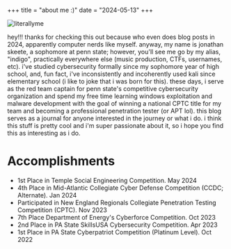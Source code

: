 
+++
title = "about me :)"
date = "2024-05-13"
+++

![literallyme](/about/plzhireme.gif "me begging my interviewer to employ me ")

hey!!! thanks for checking this out because who even does blog posts in 2024, apparently computer nerds like myself. anyway, my name is jonathan skeete, a sophomore at penn state; however, you'll see me go by my alias, "indigo", practically everywhere else (music production, CTFs, usernames, etc). i've studied cybersecurity formally since my sophomore year of high school, and, fun fact, i've inconsistently and incoherently used kali since elementary school (i like to joke that i was born for this). these days, i serve as the red team captain for penn state's competitive cybersecurity organization and spend my free time learning windows exploitation and malware development with the goal of winning a national CPTC title for my team and becoming a professional penetration tester (or APT lol). this blog serves as a journal for anyone interested in the journey or what i do. i think this stuff is pretty cool and i'm super passionate about it, so i hope you find this as interesting as i do.

# Accomplishments

- 1st Place in Temple Social Engineering Competition. May 2024
- 4th Place in Mid-Atlantic Collegiate Cyber Defense Competition (CCDC; Alternate). Jan 2024
- Participated in New England Regionals Collegiate Penetration Testing Competition (CPTC). Nov 2023
- 7th Place Department of Energy's Cyberforce Competition. Oct 2023
- 2nd Place in PA State SkillsUSA Cybersecurity Competition. Apr 2023
- 1st Place in PA State Cyberpatriot Competition (Platinum Level). Oct 2022